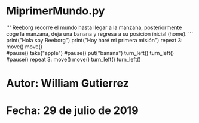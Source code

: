 # MiprimerMundo.py
'''
Reeborg recorre el mundo hasta llegar a la manzana, 
posteriormente coge la manzana, deja una banana y 
regresa a su posición  inicial (home).
'''
print("Hola soy Reeborg")
print("Hoy haré mi primera misión")
repeat 3:
  move()
move()  
#pause()
take("apple")
#pause()
put("banana")
turn_left()
turn_left()
#pause()
repeat 3:
    move()
move() 
turn_left() 
turn_left()
# Autor: William Gutierrez 
# Fecha: 29 de julio de 2019
